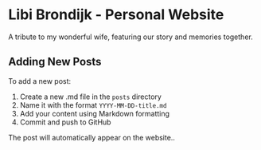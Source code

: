 # Libi Brondijk - Personal Website

A tribute to my wonderful wife, featuring our story and memories together.

## Adding New Posts

To add a new post:
1. Create a new .md file in the `posts` directory
2. Name it with the format `YYYY-MM-DD-title.md`
3. Add your content using Markdown formatting
4. Commit and push to GitHub

The post will automatically appear on the website..